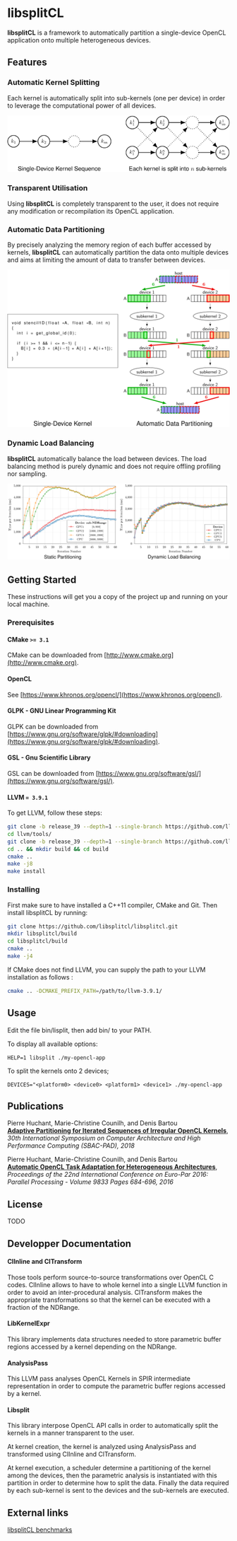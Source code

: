 # libsplitCL

**libsplitCL** is a framework to automatically partition a single-device OpenCL application onto multiple heterogeneous devices.

## Features

### Automatic Kernel Splitting

Each kernel is automatically split into sub-kernels (one per device) in order to leverage the computational power of all devices.

![](resources/kernelsplitting.png) 

### Transparent Utilisation

Using **libsplitCL** is completely transparent to the user, it does not require any modification or recompilation its OpenCL application.

### Automatic Data Partitioning

By precisely analyzing the memory region of each buffer accessed by kernels, **libsplitCL** can automatically partition the data onto multiple devices and aims at limiting the amount of data to transfer between devices.

![](resources/datapartitioning.svg) 

### Dynamic Load Balancing

**libsplitCL** automatically balance the load between devices.
The load balancing method is purely dynamic and does not require offling profiling nor sampling.

![](resources/dynamicloadbalancing.svg) 

## Getting Started

These instructions will get you a copy of the project up and running on your local machine.

### Prerequisites

#### CMake `>= 3.1`

CMake can be downloaded from [http://www.cmake.org](http://www.cmake.org).

#### OpenCL
See [https://www.khronos.org/opencl/](https://www.khronos.org/opencl).

#### GLPK - GNU Linear Programming Kit
GLPK can be downloaded from [https://www.gnu.org/software/glpk/#downloading](https://www.gnu.org/software/glpk/#downloading).

#### GSL - Gnu Scientific Library
GSL can be downloaded from [https://www.gnu.org/software/gsl/](https://www.gnu.org/software/gsl/).

#### LLVM `= 3.9.1`

To get LLVM, follow these steps:

```bash
git clone -b release_39 --depth=1 --single-branch https://github.com/llvm-mirror/llvm.git llvm
cd llvm/tools/
git clone -b release_39 --depth=1 --single-branch https://github.com/llvm-mirror/clang.git clang
cd .. && mkdir build && cd build
cmake ..
make -j8
make install 
```

### Installing

First make sure to have installed a C++11 compiler, CMake and Git. Then install libsplitCL by running:

```bash
git clone https://github.com/libsplitcl/libsplitcl.git
mkdir libsplitcl/build
cd libsplitcl/build
cmake ..
make -j4
```

If CMake does not find LLVM, you can supply the path to your LLVM installation as follows  :
```bash
cmake .. -DCMAKE_PREFIX_PATH=/path/to/llvm-3.9.1/
```

## Usage
Edit the file bin/lisplit, then add bin/ to your PATH.

To display all available options:

```
HELP=1 libsplit ./my-opencl-app
```

To split the kernels onto 2 devices;

```
DEVICES="<platform0> <device0> <platform1> <device1> ./my-opencl-app
```


## Publications

Pierre Huchant,	Marie-Christine Counilh, and Denis Bartou  
**[Adaptive Partitioning for Iterated Sequences of Irregular OpenCL Kernels](https://doi.org/10.1109/CAHPC.2018.8645867)**,  
*30th International Symposium on Computer Architecture and High Performance Computing (SBAC-PAD), 2018*

Pierre Huchant,	Marie-Christine Counilh, and Denis Bartou  
**[Automatic OpenCL Task Adaptation for Heterogeneous Architectures](https://doi.org/10.1007/978-3-319-43659-3_50)**,  
*Proceedings of the 22nd International Conference on Euro-Par 2016: Parallel Processing - Volume 9833 Pages 684-696, 2016*

## License
TODO

## Developper Documentation
#### ClInline and ClTransform

Those tools perform source-to-source transformations over OpenCL C codes.
ClInline allows to have to whole kernel into a single LLVM function in
order to avoid an inter-procedural analysis.
ClTransform makes the appropriate transformations so that the kernel can be
executed with a fraction of the NDRange.

#### LibKernelExpr

This library implements data structures needed to store parametric buffer
regions accessed by a kernel depending on the NDRange.

#### AnalysisPass

This LLVM pass analyses OpenCL Kernels in SPIR intermediate representation in
order to compute the parametric buffer regions accessed by a kernel.

#### Libsplit

This library interpose OpenCL API calls in order to automatically split the
kernels in a manner transparent to the user.

At kernel creation, the kernel is analyzed using AnalysisPass and transformed
using ClInline and ClTransform.

At kernel execution, a scheduler determine a partitioning of the kernel among
the devices, then the parametric analysis is instantiated with this partition in
order to determine how to split the data. Finally the data required by each
sub-kernel is sent to the devices and the sub-kernels are executed.

## External links

[libsplitCL benchmarks](https://github.comlibsplitcl/benchmarks)